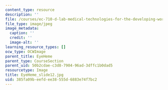 ```yaml
---
content_type: resource
description: ''
file: /courses/ec-710-d-lab-medical-technologies-for-the-developing-world-spring-2010/385fa09beefdee38555d6883e74f7bc2_EyeHeme_slide12.jpg
file_type: image/jpeg
image_metadata:
  caption: ''
  credit: ''
  image-alt: ''
learning_resource_types: []
ocw_type: OCWImage
parent_title: EyeHeme
parent_type: CourseSection
parent_uid: 50b2cdae-c3d8-7904-96ad-3dffc1b0dad5
resourcetype: Image
title: EyeHeme_slide12.jpg
uid: 385fa09b-eefd-ee38-555d-6883e74f7bc2
---
```

